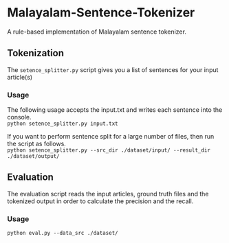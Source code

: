 # Malayalam-Sentence-Tokenizer

A rule-based implementation of Malayalam sentence tokenizer. 

## Tokenization

The `setence_splitter.py` script gives you a list of sentences for your input article(s)

### Usage

The following usage accepts the input.txt and writes each sentence into the console.  
`python setence_splitter.py input.txt`


If you want to perform sentence split for a large number of files, then run the script as follows.  
`python setence_splitter.py --src_dir ./dataset/input/ --result_dir ./dataset/output/`


## Evaluation

The evaluation script reads the input articles, ground truth files and the tokenized output in order to calculate the precision and the recall.

### Usage 
`python eval.py --data_src ./dataset/`

